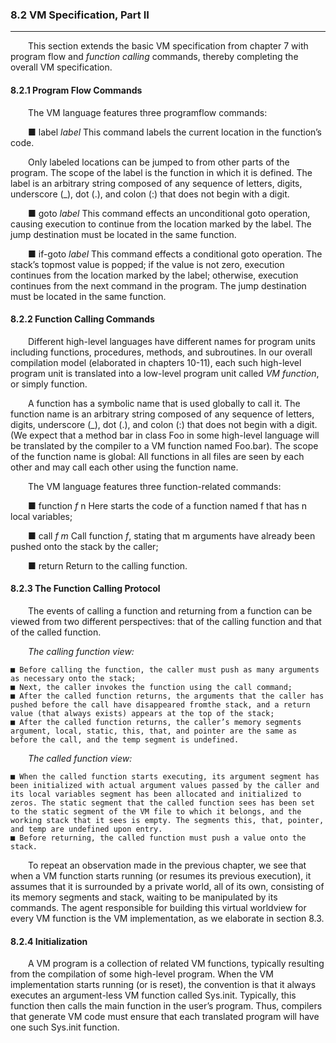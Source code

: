 ### 8.2 VM Specification, Part II
---


&emsp;&emsp;This section extends the basic VM specification from chapter 7 with program flow and <em>function calling</em> commands, thereby completing the overall VM specification.



#### 8.2.1 Program Flow Commands

&emsp;&emsp;The VM language features three programflow commands:

  &emsp;&emsp;■ label <em>label</em> This command labels the current location in the function’s code.

  &emsp;&emsp;Only labeled locations can be jumped to from other parts of the program. The scope of the label is the function in which it is defined. The label is an arbitrary string composed of any sequence of letters, digits, underscore (_), dot (.), and colon (:) that does not begin with a digit.

  &emsp;&emsp;■ goto <em>label</em> This command effects an unconditional goto operation, causing execution to continue from the location marked by the label. The jump destination must be located in the same function.

  &emsp;&emsp;■ if-goto <em>label</em> This command effects a conditional goto operation. The stack’s topmost value is popped; if the value is not zero, execution continues from the location marked by the label; otherwise, execution continues from the next command in the program. The jump destination must be located in the same function.



#### 8.2.2 Function Calling Commands

&emsp;&emsp;Different high-level languages have different names for program units including functions, procedures, methods, and subroutines. In our overall compilation model (elaborated in chapters 10-11), each such high-level program unit is translated into a low-level program unit called <em>VM function</em>, or simply function.

&emsp;&emsp;A function has a symbolic name that is used globally to call it. The function name is an arbitrary string composed of any sequence of letters, digits, underscore (_), dot (.), and colon (:) that does not begin with a digit. (We expect that a method bar in class Foo in some high-level language will be translated by the compiler to a VM function named Foo.bar). The scope of the function name is global: All functions in all files are seen by each other and may call each other using the function name.

&emsp;&emsp;The VM language features three function-related commands:

  &emsp;&emsp;■ function <em>f</em> n Here starts the code of a function named f that has n local variables;

  &emsp;&emsp;■ call <em>f m</em> Call function <em>f</em>, stating that m arguments have already been pushed onto the stack by the caller;

  &emsp;&emsp;■ return Return to the calling function.



#### 8.2.3 The Function Calling Protocol

&emsp;&emsp;The events of calling a function and returning from a function can be viewed from two different perspectives: that of the calling function and that of the called function.

&emsp;&emsp;<em>The calling function view:</em>
  ```
  ■ Before calling the function, the caller must push as many arguments as necessary onto the stack;
  ■ Next, the caller invokes the function using the call command;
  ■ After the called function returns, the arguments that the caller has pushed before the call have disappeared fromthe stack, and a return value (that always exists) appears at the top of the stack;
  ■ After the called function returns, the caller’s memory segments argument, local, static, this, that, and pointer are the same as before the call, and the temp segment is undefined.
  ```

&emsp;&emsp;<em>The called function view:</em>
  ```
  ■ When the called function starts executing, its argument segment has been initialized with actual argument values passed by the caller and its local variables segment has been allocated and initialized to zeros. The static segment that the called function sees has been set to the static segment of the VM file to which it belongs, and the working stack that it sees is empty. The segments this, that, pointer, and temp are undefined upon entry.
  ■ Before returning, the called function must push a value onto the stack.
  ```

&emsp;&emsp;To repeat an observation made in the previous chapter, we see that when a VM function starts running (or resumes its previous execution), it assumes that it is surrounded by a private world, all of its own, consisting of its memory segments and stack, waiting to be manipulated by its commands. The agent responsible for building this virtual worldview for every VM function is the VM implementation, as we elaborate in section 8.3.



#### 8.2.4 Initialization

&emsp;&emsp;A VM program is a collection of related VM functions, typically resulting from the compilation of some high-level program. When the VM implementation starts running (or is reset), the convention is that it always executes an argument-less VM function called Sys.init. Typically, this function then calls the main function in the user’s program. Thus, compilers that generate VM code must ensure that each translated program will have one such Sys.init function.

